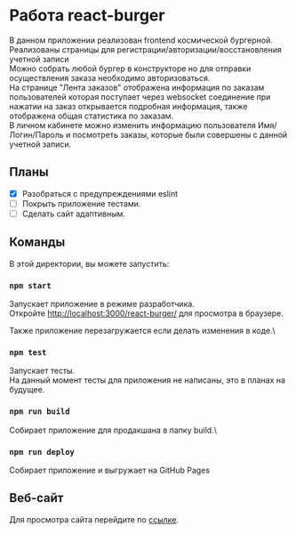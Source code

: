 # Работа react-burger

В данном приложении реализован frontend космической бургерной. \
Реализованы страницы для регистрации/авторизации/восстановления учетной записи \
Можно собрать любой бургер в конструкторе но для отправки осуществления заказа необходимо авторизоваться. \
На странице "Лента заказов" отображена информация по заказам пользователей которая поступает через websocket соединение при нажатии на заказ открывается подробная информация, также отображена общая статистика по заказам. \
В личном кабинете можно изменить информацию пользователя Имя/Логин/Пароль и посмотреть заказы, которые были совершены с данной учетной записи.

## Планы

- [x] Разобраться с предупреждениями eslint
- [ ] Покрыть приложение тестами.
- [ ] Сделать сайт адаптивным.

## Команды

В этой директории, вы можете запустить:

### `npm start`

Запускает приложение в режиме разработчика.\
Откройте [http://localhost:3000/react-burger/](http://localhost:3000/react-burger/) для просмотра в браузере.

Также приложение перезагружается если делать изменения в коде.\

### `npm test`

Запускает тесты.\
На данный момент тесты для приложения не написаны, это в планах на будущее.

### `npm run build`

Собирает приложение для продакшана в папку build.\

### `npm run deploy`

Собирает приложение и выгружает на GitHub Pages


## Веб-сайт

Для просмотра сайта перейдите по [ссылке](https://fabiotw.github.io/react-burger/).
